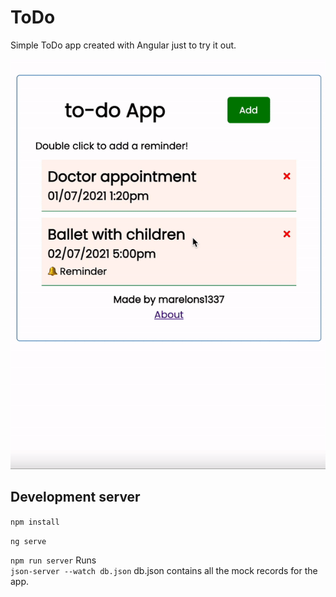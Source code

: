 # ToDo
Simple ToDo app created with Angular just to try it out.

![How it works](./presentation.gif)

## Development server

`npm install`

`ng serve` 

`npm run server`
Runs  
`json-server --watch db.json`
db.json contains all the mock records for the app.

